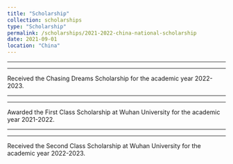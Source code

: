 ```yaml
---
title: "Scholarship"
collection: scholarships
type: "Scholarship"
permalink: /scholarships/2021-2022-china-national-scholarship
date: 2021-09-01
location: "China"
---
```


---

---

Received the Chasing Dreams Scholarship for the academic year 2022-2023.

---

---

Awarded the First Class Scholarship at Wuhan University for the academic year 2021-2022.

---

---

Received the Second Class Scholarship at Wuhan University for the academic year 2022-2023.
